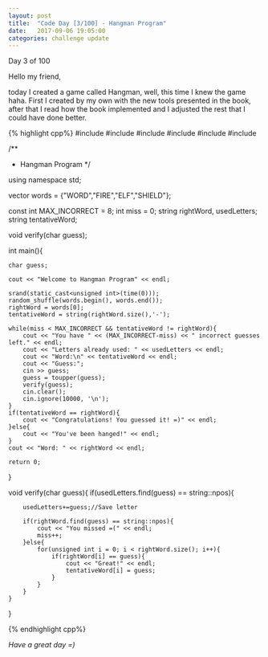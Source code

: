 ```yaml
---
layout: post
title:  "Code Day [3/100] - Hangman Program"
date:   2017-09-06 19:05:00
categories: challenge update
---
```


Day 3 of 100

Hello my friend,

today I created a game called Hangman, well, this time I knew the game haha. First I created by my own with the new tools presented in the book, after that I read how the book implemented and I adjusted the rest that I could have done better.

{% highlight cpp%}
#include <iostream>
#include <string>
#include <ctime>
#include <vector>
#include <cstdlib>
#include <algorithm>

/**
 *  Hangman Program
 */

using namespace std;

vector<string> words = {"WORD","FIRE","ELF","SHIELD"};

const int MAX_INCORRECT = 8;
int miss = 0;
string rightWord, usedLetters;
string tentativeWord;

void verify(char guess);

int main(){

	char guess;

	cout << "Welcome to Hangman Program" << endl;

	srand(static_cast<unsigned int>(time(0)));
	random_shuffle(words.begin(), words.end());
	rightWord = words[0];
	tentativeWord = string(rightWord.size(),'-');

	while(miss < MAX_INCORRECT && tentativeWord != rightWord){
		cout << "You have " << (MAX_INCORRECT-miss) << " incorrect guesses left." << endl;
		cout << "Letters already used: " << usedLetters << endl;
		cout << "Word:\n" << tentativeWord << endl;
		cout << "Guess:";
		cin >> guess;
		guess = toupper(guess);
		verify(guess);
		cin.clear();
		cin.ignore(10000, '\n');
	}
	if(tentativeWord == rightWord){
		cout << "Congratulations! You guessed it! =)" << endl;
	}else{
		cout << "You've been hanged!" << endl;
	}
	cout << "Word: " << rightWord << endl;

	return 0;
}

void verify(char guess){
	if(usedLetters.find(guess) == string::npos){

		usedLetters+=guess;//Save letter

		if(rightWord.find(guess) == string::npos){
			cout << "You missed =(" << endl;
			miss++;
		}else{
			for(unsigned int i = 0; i < rightWord.size(); i++){
				if(rightWord[i] == guess){
					cout << "Great!" << endl;
					tentativeWord[i] = guess;
				}
			}
		}
	}
}

{% endhighlight cpp%}

_Have a great day =)_